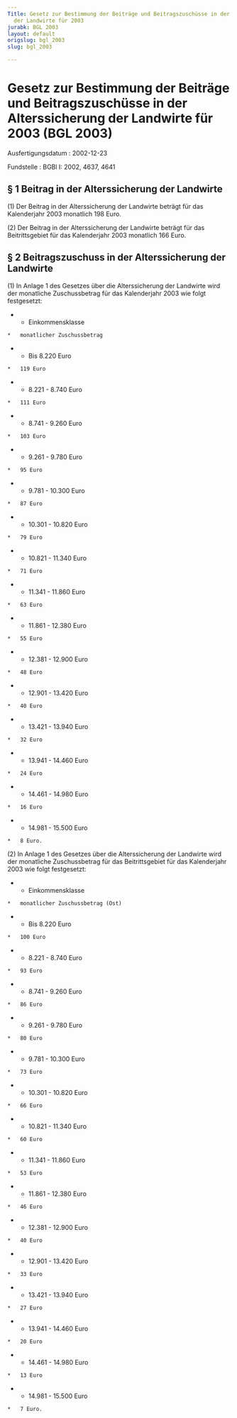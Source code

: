 ```yaml
---
Title: Gesetz zur Bestimmung der Beiträge und Beitragszuschüsse in der Alterssicherung
  der Landwirte für 2003
jurabk: BGL 2003
layout: default
origslug: bgl_2003
slug: bgl_2003

---
```


# Gesetz zur Bestimmung der Beiträge und Beitragszuschüsse in der Alterssicherung der Landwirte für 2003 (BGL 2003)

Ausfertigungsdatum
:   2002-12-23

Fundstelle
:   BGBl I: 2002, 4637, 4641



## § 1 Beitrag in der Alterssicherung der Landwirte

(1) Der Beitrag in der Alterssicherung der Landwirte beträgt für das
Kalenderjahr 2003 monatlich 198 Euro.

(2) Der Beitrag in der Alterssicherung der Landwirte beträgt für das
Beitrittsgebiet für das Kalenderjahr 2003 monatlich 166 Euro.


## § 2 Beitragszuschuss in der Alterssicherung der Landwirte

(1) In Anlage 1 des Gesetzes über die Alterssicherung der Landwirte
wird der monatliche Zuschussbetrag für das Kalenderjahr 2003 wie folgt
festgesetzt:

*    *   Einkommensklasse

    *   monatlicher Zuschussbetrag


*    *   Bis 8.220 Euro

    *   119 Euro


*    *   8.221 - 8.740 Euro

    *   111 Euro


*    *   8.741 - 9.260 Euro

    *   103 Euro


*    *   9.261 - 9.780 Euro

    *   95 Euro


*    *   9.781 - 10.300 Euro

    *   87 Euro


*    *   10.301 - 10.820 Euro

    *   79 Euro


*    *   10.821 - 11.340 Euro

    *   71 Euro


*    *   11.341 - 11.860 Euro

    *   63 Euro


*    *   11.861 - 12.380 Euro

    *   55 Euro


*    *   12.381 - 12.900 Euro

    *   48 Euro


*    *   12.901 - 13.420 Euro

    *   40 Euro


*    *   13.421 - 13.940 Euro

    *   32 Euro


*    *   13.941 - 14.460 Euro

    *   24 Euro


*    *   14.461 - 14.980 Euro

    *   16 Euro


*    *   14.981 - 15.500 Euro

    *   8 Euro.




(2) In Anlage 1 des Gesetzes über die Alterssicherung der Landwirte
wird der monatliche Zuschussbetrag für das Beitrittsgebiet für das
Kalenderjahr 2003 wie folgt festgesetzt:

*    *   Einkommensklasse

    *   monatlicher Zuschussbetrag (Ost)


*    *   Bis 8.220 Euro

    *   100 Euro


*    *   8.221 - 8.740 Euro

    *   93 Euro


*    *   8.741 - 9.260 Euro

    *   86 Euro


*    *   9.261 - 9.780 Euro

    *   80 Euro


*    *   9.781 - 10.300 Euro

    *   73 Euro


*    *   10.301 - 10.820 Euro

    *   66 Euro


*    *   10.821 - 11.340 Euro

    *   60 Euro


*    *   11.341 - 11.860 Euro

    *   53 Euro


*    *   11.861 - 12.380 Euro

    *   46 Euro


*    *   12.381 - 12.900 Euro

    *   40 Euro


*    *   12.901 - 13.420 Euro

    *   33 Euro


*    *   13.421 - 13.940 Euro

    *   27 Euro


*    *   13.941 - 14.460 Euro

    *   20 Euro


*    *   14.461 - 14.980 Euro

    *   13 Euro


*    *   14.981 - 15.500 Euro

    *   7 Euro.




